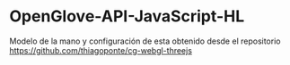 # OpenGlove-API-JavaScript-HL

Modelo de la mano y configuración de esta obtenido desde el repositorio https://github.com/thiagoponte/cg-webgl-threejs
